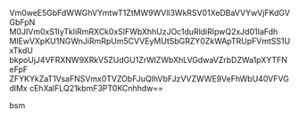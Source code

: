 Vm0weE5GbFdWWGhVYmtwT1ZtMW9WVll3WkRSV01XeDBaVVYwVjFKdGVGbFpN
M0JIVm0xS1IyTkliRmRXCk0xSlFWbXhhUzJOc1duRldiRlpwQ2xJd01IaFdh
MlEwVXpKU1NGWnJiRmRpUm5CVVEyMUtSbGRZY0ZkWApTRUpFVmtSS1UxTkdU
bkpoUjJ4VFRXNW9XRkV5ZUdGU1ZrWlZWbXhLVGdwaVZrbDZWa1pXYTFNeFpF
ZFYKYkZaT1VsaFNSVmx0TVZObFJuQlhVbFJzVVZWWE9VeFhWbU40VFVGdlMx
cEhXalFLQ21kbmF3PT0KCnhhdw==

bsm